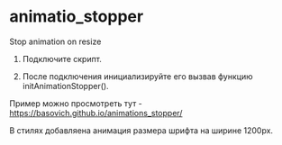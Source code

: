 # animatio_stopper
Stop animation on resize

1. Подключите скрипт.

2. После подключения инициализируйте его вызвав функцию initAnimationStopper().

Пример можно просмотреть тут - https://basovich.github.io/animations_stopper/

В стилях добавляена анимация размера шрифта на ширине 1200px.
